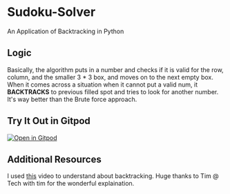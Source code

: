 # Sudoku-Solver
An Application of Backtracking in Python

## Logic
Basically, the algorithm puts in a number and checks if it is valid for the row, column, and the smaller 3 * 3 box, and moves on to the next empty box. When it comes across a situation when it cannot put a valid num, it **BACKTRACKS** to previous filled spot and tries to look for another number. It's way better than the Brute force approach. 

## Try It Out in Gitpod
[![Open in Gitpod](https://gitpod.io/button/open-in-gitpod.svg)](https://gitpod.io/#https://github.com/Ishan7390/Sudoku-Solver)

## Additional Resources
I used [this](https://www.youtube.com/watch?v=eqUwSA0xI-s&list=PLzMcBGfZo4-kE3aF6Y0wNBNih7hWRAU2o&index=2&t=0s) video to understand about backtracking. Huge thanks to Tim @ Tech with tim for the wonderful explaination.
